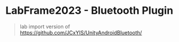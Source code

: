 # LabFrame2023 - Bluetooth Plugin

> lab import version of https://github.com/JCxYIS/UnityAndroidBluetooth/